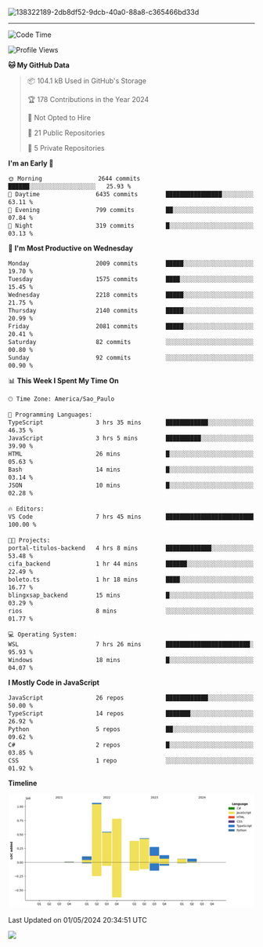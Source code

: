 
![138322189-2db8df52-9dcb-40a0-88a8-c365466bd33d](https://user-images.githubusercontent.com/89656623/214648213-d698ffe7-0c15-4728-8ac0-3e241011cc78.gif)

---

<!--START_SECTION:waka-->
![Code Time](http://img.shields.io/badge/Code%20Time-76%20hrs%209%20mins-blue)

![Profile Views](http://img.shields.io/badge/Profile%20Views-7-blue)

**🐱 My GitHub Data** 

> 📦 104.1 kB Used in GitHub's Storage 
 > 
> 🏆 178 Contributions in the Year 2024
 > 
> 🚫 Not Opted to Hire
 > 
> 📜 21 Public Repositories 
 > 
> 🔑 5 Private Repositories 
 > 
**I'm an Early 🐤** 

```text
🌞 Morning                2644 commits        ██████░░░░░░░░░░░░░░░░░░░   25.93 % 
🌆 Daytime                6435 commits        ████████████████░░░░░░░░░   63.11 % 
🌃 Evening                799 commits         ██░░░░░░░░░░░░░░░░░░░░░░░   07.84 % 
🌙 Night                  319 commits         █░░░░░░░░░░░░░░░░░░░░░░░░   03.13 % 
```
📅 **I'm Most Productive on Wednesday** 

```text
Monday                   2009 commits        █████░░░░░░░░░░░░░░░░░░░░   19.70 % 
Tuesday                  1575 commits        ████░░░░░░░░░░░░░░░░░░░░░   15.45 % 
Wednesday                2218 commits        █████░░░░░░░░░░░░░░░░░░░░   21.75 % 
Thursday                 2140 commits        █████░░░░░░░░░░░░░░░░░░░░   20.99 % 
Friday                   2081 commits        █████░░░░░░░░░░░░░░░░░░░░   20.41 % 
Saturday                 82 commits          ░░░░░░░░░░░░░░░░░░░░░░░░░   00.80 % 
Sunday                   92 commits          ░░░░░░░░░░░░░░░░░░░░░░░░░   00.90 % 
```


📊 **This Week I Spent My Time On** 

```text
🕑︎ Time Zone: America/Sao_Paulo

💬 Programming Languages: 
TypeScript               3 hrs 35 mins       ████████████░░░░░░░░░░░░░   46.35 % 
JavaScript               3 hrs 5 mins        ██████████░░░░░░░░░░░░░░░   39.90 % 
HTML                     26 mins             █░░░░░░░░░░░░░░░░░░░░░░░░   05.63 % 
Bash                     14 mins             █░░░░░░░░░░░░░░░░░░░░░░░░   03.14 % 
JSON                     10 mins             █░░░░░░░░░░░░░░░░░░░░░░░░   02.28 % 

🔥 Editors: 
VS Code                  7 hrs 45 mins       █████████████████████████   100.00 % 

🐱‍💻 Projects: 
portal-titulos-backend   4 hrs 8 mins        █████████████░░░░░░░░░░░░   53.48 % 
cifa_backend             1 hr 44 mins        ██████░░░░░░░░░░░░░░░░░░░   22.49 % 
boleto.ts                1 hr 18 mins        ████░░░░░░░░░░░░░░░░░░░░░   16.77 % 
blingxsap_backend        15 mins             █░░░░░░░░░░░░░░░░░░░░░░░░   03.29 % 
rios                     8 mins              ░░░░░░░░░░░░░░░░░░░░░░░░░   01.77 % 

💻 Operating System: 
WSL                      7 hrs 26 mins       ████████████████████████░   95.93 % 
Windows                  18 mins             █░░░░░░░░░░░░░░░░░░░░░░░░   04.07 % 
```

**I Mostly Code in JavaScript** 

```text
JavaScript               26 repos            ████████████░░░░░░░░░░░░░   50.00 % 
TypeScript               14 repos            ███████░░░░░░░░░░░░░░░░░░   26.92 % 
Python                   5 repos             ██░░░░░░░░░░░░░░░░░░░░░░░   09.62 % 
C#                       2 repos             █░░░░░░░░░░░░░░░░░░░░░░░░   03.85 % 
CSS                      1 repo              ░░░░░░░░░░░░░░░░░░░░░░░░░   01.92 % 
```



**Timeline**

![Lines of Code chart](https://raw.githubusercontent.com/NatanB4/NatanB4/main/assets/bar_graph.png)


 Last Updated on 01/05/2024 20:34:51 UTC
<!--END_SECTION:waka-->
    
  <a href="mailto:natanbarbosa027@gmail.com"><img src="https://img.shields.io/badge/Gmail-D14836?style=for-the-badge&logo=gmail&logoColor=white" target="_blank"></a>

